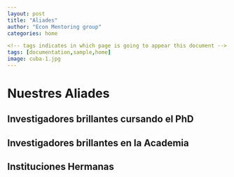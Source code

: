 ```yaml
---
layout: post
title: "Aliades"
author: "Econ Mentoring group"
categories: home

<!-- tags indicates in which page is going to appear this document -->
tags: [documentation,sample,home]
image: cuba-1.jpg
---
```


# Nuestres Aliades

## Investigadores brillantes cursando el PhD

## Investigadores brillantes en la Academia

## Instituciones Hermanas
